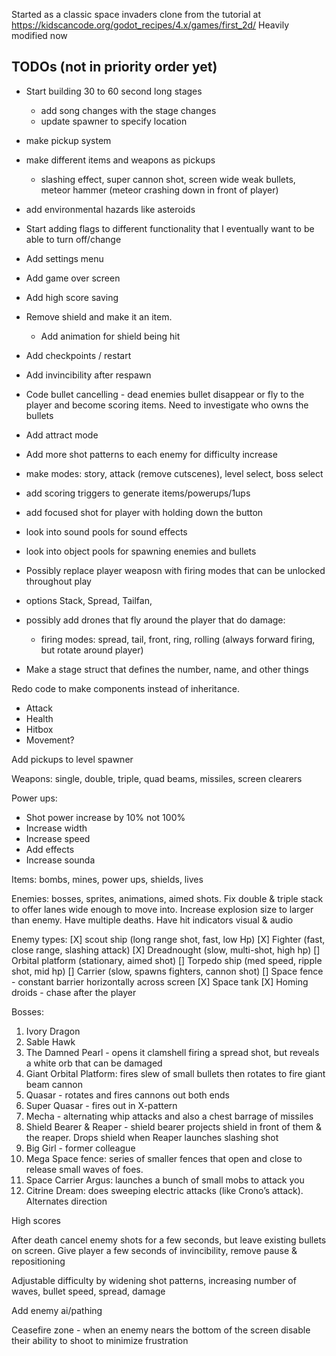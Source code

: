 Started as a classic space invaders clone from the tutorial  at https://kidscancode.org/godot_recipes/4.x/games/first_2d/
Heavily modified now

TODOs (not in priority order yet)
-----
- Start building 30 to 60 second long stages
    - add song changes with the stage changes
    - update spawner to specify location
- make pickup system
- make different items and weapons as pickups
  - slashing effect, super cannon shot, screen wide weak bullets, meteor hammer (meteor crashing down in front of player)

- add environmental hazards like asteroids

- Start adding flags to different functionality that I eventually want to be able to turn off/change

- Add settings menu

- Add game over screen

- Add high score saving

- Remove shield and make it an item. 
  - Add animation for shield being hit 
 
- Add checkpoints / restart

- Add invincibility after respawn

- Code bullet cancelling - dead enemies bullet disappear or fly to the player and become scoring items. Need to investigate who owns the bullets

- Add attract mode

- Add more shot patterns to each enemy for difficulty increase

- make modes: story, attack (remove cutscenes), level select, boss select

- add scoring triggers to generate items/powerups/1ups

- add focused shot for player with holding down the button

- look into sound pools for sound effects
- look into object pools for spawning enemies and bullets

- Possibly replace player weaposn with firing modes that can be unlocked throughout play
 - options Stack, Spread, Tailfan, 

 - possibly add drones that fly around the player that do damage:
    - firing modes: spread, tail, front, ring, rolling (always forward firing, but rotate around player)


 - Make a stage struct that defines the number, name, and other things

Redo code to make components instead of inheritance.
- Attack
- Health
- Hitbox
- Movement?


Add pickups to level spawner

Weapons: single, double, triple, quad beams, missiles, screen clearers

Power ups:
- Shot power increase by 10% not 100%
- Increase width
- Increase speed
- Add effects
- Increase sounda

Items: bombs, mines, power ups, shields, lives

Enemies: bosses, sprites, animations, aimed shots. Fix double & triple stack to offer lanes wide enough to move into. Increase explosion size to larger than enemy. Have multiple deaths. Have hit indicators visual & audio

Enemy types:
[X] scout ship (long range shot, fast, low Hp)
[X] Fighter (fast, close range, slashing attack)
[X] Dreadnought (slow, multi-shot, high hp)
[] Orbital platform (stationary, aimed shot)
[] Torpedo ship (med speed, ripple shot, mid hp)
[] Carrier (slow, spawns fighters, cannon shot)
[] Space fence - constant barrier horizontally across screen
[X] Space tank
[X] Homing droids - chase after the player

Bosses:
1. Ivory Dragon
2. Sable Hawk
3. The Damned Pearl - opens it clamshell firing a spread shot, but reveals a white orb that can be damaged
4. Giant Orbital Platform: fires slew of small bullets then rotates to fire giant beam cannon
5. Quasar - rotates and fires cannons out both ends
6. Super Quasar - fires out in X-pattern
7. Mecha - alternating whip attacks and also a chest barrage of missiles
8. Shield Bearer & Reaper - shield bearer projects shield in front of them & the reaper. Drops shield when Reaper launches slashing shot
9. Big Girl - former colleague
10. Mega Space fence: series of smaller fences that open and close to release small waves of foes.
11. Space Carrier Argus: launches a bunch of small mobs to attack you
12. Citrine Dream: does sweeping electric attacks (like Crono’s attack). Alternates direction

High scores


After death cancel enemy shots for a few seconds, but leave existing bullets on screen. Give player a few seconds of invincibility, remove pause & repositioning

Adjustable difficulty by widening shot patterns, increasing number of waves, bullet speed, spread, damage

Add enemy ai/pathing

Ceasefire zone - when an enemy nears the bottom of the screen disable their ability to shoot to minimize frustration
